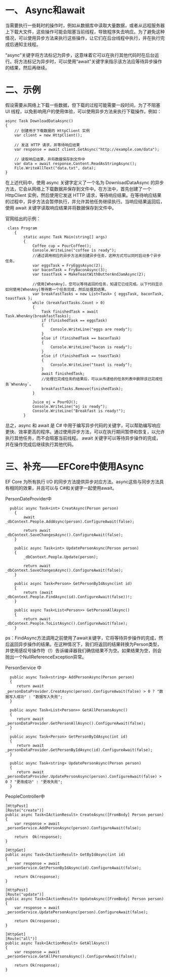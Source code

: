 # 一、 Async和await

当需要执行一些耗时的操作时，例如从数据库中读取大量数据，或者从远程服务器上下载大文件，这些操作可能会阻塞当前线程，导致程序失去响应。为了避免这种情况，可以使用异步方法来执行这些操作，让它们在后台线程中执行，并在执行完成后通知主线程。

“async”关键字将方法标记为异步，这意味着它可以在执行其他代码时在后台运行。将方法标记为异步时，可以使用“await”关键字来指示该方法应等待异步操作的结果，然后再继续。

# 二、示例

假设需要从网络上下载一些数据，但下载的过程可能需要一段时间，为了不阻塞 UI 线程，以免影响用户的使用体验，可以使用异步方法来执行下载操作。例如：

```
async Task DownloadDataAsync()
{
    // 创建用于下载数据的 HttpClient 实例
    var client = new HttpClient();

    // 发送 HTTP 请求，并等待响应结果
    var response = await client.GetAsync("http://example.com/data");

    // 读取响应结果，并将数据保存到文件中
    var data = await response.Content.ReadAsStringAsync();
    File.WriteAllText("data.txt", data);
}
```

在上述代码中，使用 async 关键字定义了一个名为 DownloadDataAsync 的异步方法，它会从网络上下载数据并保存到文件中。在方法中，首先创建了一个 HttpClient 实例，然后使用它发送 HTTP 请求，等待响应结果。在等待响应结果的过程中，异步方法会暂停执行，并允许其他任务继续执行。当响应结果返回后，使用 await 关键字读取响应结果并将数据保存到文件中。

官网给出的示例：

```
 class Program
    {
        static async Task Main(string[] args)
        {
            Coffee cup = PourCoffee();
            Console.WriteLine("coffee is ready");
            //通过调用相应的异步方法来创建异步任务，这种方式可以同时启动多个异步任务，
            var eggsTask = FryEggsAsync(2);
            var baconTask = FryBaconAsync(3);
            var toastTask = MakeToastWithButterAndJamAsync(2);
            
            //使用[WhenAny]，您可以等待返回的任务，知道它已经完成。以下代码显示如何使用[WhenAny]等待第一个任务完成，然后处理其结果。
            var breakfastTasks = new List<Task> { eggsTask, baconTask, toastTask };
            while (breakfastTasks.Count > 0)
            {
                Task finishedTask = await Task.WhenAny(breakfastTasks);
                if (finishedTask == eggsTask)
                {
                    Console.WriteLine("eggs are ready");
                }
                else if (finishedTask == baconTask)
                {
                    Console.WriteLine("bacon is ready");
                }
                else if (finishedTask == toastTask)
                {
                    Console.WriteLine("toast is ready");
                }
                await finishedTask;
                //处理已完成任务的结果后，可以从传递给的任务列表中删除该已完成任务`WhenAny`。
                breakfastTasks.Remove(finishedTask);
            }

            Juice oj = PourOJ();
            Console.WriteLine("oj is ready");
            Console.WriteLine("Breakfast is ready!");
        }
```

总之，async 和 await 是 C# 中用于编写异步代码的关键字，可以帮助编写响应更快、效率更高的程序。通过使用异步方法，可以在执行期间暂停和恢复，以允许执行其他任务，而不会阻塞当前线程。
await 关键字可以等待异步操作的完成，并在操作完成后继续执行其他代码。

# 三、补充——EFCore中使用Async

EF Core 为所有执行 I/O 的同步方法提供异步对应方法。async这些与同步方法具有相同的效果，并且可以与 C#和关键字一起使用await。

PersonDateProvider中

```
  public async Task<int> CreatAsync(Person person)
    {
        await _dbContext.People.AddAsync(person).ConfigureAwait(false);

        return await _dbContext.SaveChangesAsync().ConfigureAwait(false);
    }

    public async Task<int> UpdatePersonAsync(Person person)
    {
        _dbContext.People.Update(person);

        return await _dbContext.SaveChangesAsync().ConfigureAwait(false);
    }

    public async Task<Person> GetPersonByIdAsync(int id)
    {
        return (await _dbContext.People.FindAsync(id).ConfigureAwait(false))!;
    }

    public async Task<List<Person>> GetPersonAllAsync()
    {
        return await _dbContext.People.ToListAsync().ConfigureAwait(false);
    }

```

ps：FindAsync方法调用之前使用了await关键字，它将等待异步操作的完成，然后返回异步操作的结果。在这种情况下，我们将返回的结果转换为Person类型，并使用感叹号操作符（!）告诉编译器我们确信结果不为空。如果结果为空，则会抛出一个NullReferenceException异常。

PersonService 中

```
  public async Task<string> AddPersonAsync(Person person)
  {
     return await _personDataProvider.CreatAsync(person).ConfigureAwait(false) > 0 ? "数据写入成功" : "数据写入失败";
  }

  public async Task<List<Person>> GetAllPersonsAsync()
  {
     return await _personDataProvider.GetPersonAllAsync().ConfigureAwait(false);
  }

  public async Task<Person> GetPersonByIdAsync(int id)
  {
     return await _personDataProvider.GetPersonByIdAsync(id).ConfigureAwait(false);
  }

  public async Task<string> UpdatePersonAsync(Person person)
  {
     return await _personDataProvider.UpdatePersonAsync(person).ConfigureAwait(false) > 0 ? "更改成功" : "更改失败";
  }
```

PeopleController中

```
[HttpPost]
[Route("create")]
public async Task<IActionResult> CreateAsync([FromBody] Person person)
{
    var response = await _personService.AddPersonAsync(person).ConfigureAwait(false);
            
    return  Ok(response);
}

[HttpGet]
public async Task<IActionResult> GetByIdAsync(int id)
{
    var response = await _personService.GetPersonByIdAsync(id).ConfigureAwait(false);
            
    return Ok(response);
}

[HttpPost]
[Route("update")]
public async Task<IActionResult> UpdateAsync([FromBody] Person person)
{
    var response = await _personService.UpdatePersonAsync(person).ConfigureAwait(false);

    return Ok(response);
}

[HttpGet]
[Route("all")]
public async Task<IActionResult> GetAllAsync()
{
    var response = await _personService.GetAllPersonsAsync().ConfigureAwait(false);
            
    return Ok(response);
}
```